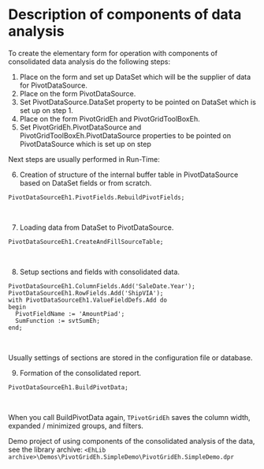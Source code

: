 # Description of components of data analysis

To create the elementary form for operation with components of consolidated data analysis do the following steps:

1.	Place on the form and set up DataSet which will be the supplier of data for PivotDataSource.
2.	Place on the form PivotDataSource.
3.	Set PivotDataSource.DataSet property to be pointed on DataSet which is set up on step 1.
4.	Place on the form PivotGridEh and PivotGridToolBoxEh.
5.	Set PivotGridEh.PivotDataSource and PivotGridToolBoxEh.PivotDataSource properties to be pointed on PivotDataSource which is set up on step 


Next steps are usually performed in Run-Time:

6.	Creation of structure of the internal buffer table in PivotDataSource based on DataSet fields or from scratch.
```pascal:no-line-numbers
PivotDataSourceEh1.PivotFields.RebuildPivotFields;
``` 
<br>

7.	Loading data from DataSet to PivotDataSource.
```pascal:no-line-numbers
PivotDataSourceEh1.CreateAndFillSourceTable;
``` 
<br>

8.	Setup sections and fields with consolidated data. 
```pascal:no-line-numbers
PivotDataSourceEh1.ColumnFields.Add('SaleDate.Year');
PivotDataSourceEh1.RowFields.Add('ShipVIA');
with PivotDataSourceEh1.ValueFieldDefs.Add do
begin
  PivotFieldName := 'AmountPiad';
  SumFunction := svtSumEh;
end;
``` 
<br>

Usually settings of sections are stored in the configuration file or database.
 
9.	Formation of the consolidated report.
```pascal:no-line-numbers
PivotDataSourceEh1.BuildPivotData;
``` 
<br>

When you call BuildPivotData again, `TPivotGridEh` saves the column width, expanded / minimized groups, and filters.

Demo project of using components of the consolidated analysis of the data, see the library archive: 
`<EhLib archive>\Demos\PivotGridEh.SimpleDemo\PivotGridEh.SimpleDemo.dpr`


 

